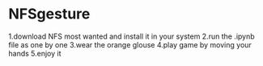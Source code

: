 # NFSgesture

1.download NFS most wanted and install it in your system
2.run the .ipynb file as one by one
3.wear the orange glouse
4.play game by moving your hands
5.enjoy it
